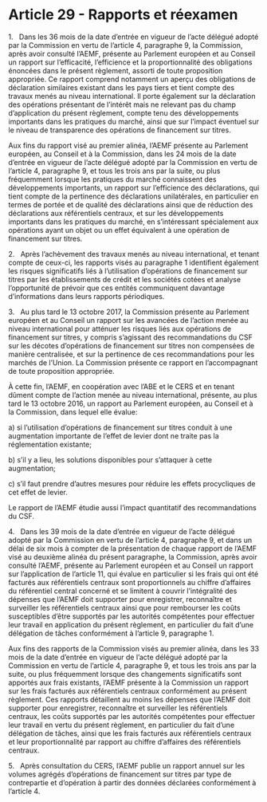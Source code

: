 # Article 29 - Rapports et réexamen


1.   Dans les 36 mois de la date d’entrée en vigueur de l’acte délégué adopté par la Commission en vertu de l’article 4, paragraphe 9, la Commission, après avoir consulté l’AEMF, présente au Parlement européen et au Conseil un rapport sur l’efficacité, l’efficience et la proportionnalité des obligations énoncées dans le présent règlement, assorti de toute proposition appropriée. Ce rapport comprend notamment un aperçu des obligations de déclaration similaires existant dans les pays tiers et tient compte des travaux menés au niveau international. Il porte également sur la déclaration des opérations présentant de l’intérêt mais ne relevant pas du champ d’application du présent règlement, compte tenu des développements importants dans les pratiques du marché, ainsi que sur l’impact éventuel sur le niveau de transparence des opérations de financement sur titres.

Aux fins du rapport visé au premier alinéa, l’AEMF présente au Parlement européen, au Conseil et à la Commission, dans les 24 mois de la date d’entrée en vigueur de l’acte délégué adopté par la Commission en vertu de l’article 4, paragraphe 9, et tous les trois ans par la suite, ou plus fréquemment lorsque les pratiques du marché connaissent des développements importants, un rapport sur l’efficience des déclarations, qui tient compte de la pertinence des déclarations unilatérales, en particulier en termes de portée et de qualité des déclarations ainsi que de réduction des déclarations aux référentiels centraux, et sur les développements importants dans les pratiques du marché, en s’intéressant spécialement aux opérations ayant un objet ou un effet équivalent à une opération de financement sur titres.

2.   Après l’achèvement des travaux menés au niveau international, et tenant compte de ceux-ci, les rapports visés au paragraphe 1 identifient également les risques significatifs liés à l’utilisation d’opérations de financement sur titres par les établissements de crédit et les sociétés cotées et analyse l’opportunité de prévoir que ces entités communiquent davantage d’informations dans leurs rapports périodiques.

3.   Au plus tard le 13 octobre 2017, la Commission présente au Parlement européen et au Conseil un rapport sur les avancées de l’action menée au niveau international pour atténuer les risques liés aux opérations de financement sur titres, y compris s’agissant des recommandations du CSF sur les décotes d’opérations de financement sur titres non compensées de manière centralisée, et sur la pertinence de ces recommandations pour les marchés de l’Union. La Commission présente ce rapport en l’accompagnant de toute proposition appropriée.

À cette fin, l’AEMF, en coopération avec l’ABE et le CERS et en tenant dûment compte de l’action menée au niveau international, présente, au plus tard le 13 octobre 2016, un rapport au Parlement européen, au Conseil et à la Commission, dans lequel elle évalue:

a) si l’utilisation d’opérations de financement sur titres conduit à une augmentation importante de l’effet de levier dont ne traite pas la réglementation existante;

b) s’il y a lieu, les solutions disponibles pour s’attaquer à cette augmentation;

c) s’il faut prendre d’autres mesures pour réduire les effets procycliques de cet effet de levier.

Le rapport de l’AEMF étudie aussi l’impact quantitatif des recommandations du CSF.

4.   Dans les 39 mois de la date d’entrée en vigueur de l’acte délégué adopté par la Commission en vertu de l’article 4, paragraphe 9, et dans un délai de six mois à compter de la présentation de chaque rapport de l’AEMF visé au deuxième alinéa du présent paragraphe, la Commission, après avoir consulté l’AEMF, présente au Parlement européen et au Conseil un rapport sur l’application de l’article 11, qui évalue en particulier si les frais qui ont été facturés aux référentiels centraux sont proportionnels au chiffre d’affaires du référentiel central concerné et se limitent à couvrir l’intégralité des dépenses que l’AEMF doit supporter pour enregistrer, reconnaître et surveiller les référentiels centraux ainsi que pour rembourser les coûts susceptibles d’être supportés par les autorités compétentes pour effectuer leur travail en application du présent règlement, en particulier du fait d’une délégation de tâches conformément à l’article 9, paragraphe 1.

Aux fins des rapports de la Commission visés au premier alinéa, dans les 33 mois de la date d’entrée en vigueur de l’acte délégué adopté par la Commission en vertu de l’article 4, paragraphe 9, et tous les trois ans par la suite, ou plus fréquemment lorsque des changements significatifs sont apportés aux frais existants, l’AEMF présente à la Commission un rapport sur les frais facturés aux référentiels centraux conformément au présent règlement. Ces rapports détaillent au moins les dépenses que l’AEMF doit supporter pour enregistrer, reconnaître et surveiller les référentiels centraux, les coûts supportés par les autorités compétentes pour effectuer leur travail en vertu du présent règlement, en particulier du fait d’une délégation de tâches, ainsi que les frais facturés aux référentiels centraux et leur proportionnalité par rapport au chiffre d’affaires des référentiels centraux.

5.   Après consultation du CERS, l’AEMF publie un rapport annuel sur les volumes agrégés d’opérations de financement sur titres par type de contrepartie et d’opération à partir des données déclarées conformément à l’article 4.

